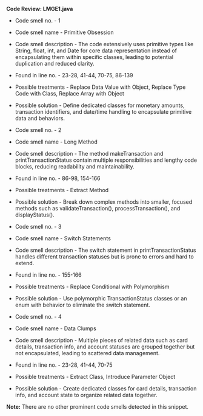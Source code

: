 **Code Review: LMGE1.java**
- Code smell no. - 1
- Code smell name - Primitive Obsession
- Code smell description - The code extensively uses primitive types like String, float, int, and Date for core data representation instead of encapsulating them within specific classes, leading to potential duplication and reduced clarity.
- Found in line no. - 23-28, 41-44, 70-75, 86-139
- Possible treatments - Replace Data Value with Object, Replace Type Code with Class, Replace Array with Object
- Possible solution - Define dedicated classes for monetary amounts, transaction identifiers, and date/time handling to encapsulate primitive data and behaviors.

- Code smell no. - 2
- Code smell name - Long Method
- Code smell description - The method makeTransaction and printTransactionStatus contain multiple responsibilities and lengthy code blocks, reducing readability and maintainability.
- Found in line no. - 86-98, 154-166
- Possible treatments - Extract Method
- Possible solution - Break down complex methods into smaller, focused methods such as validateTransaction(), processTransaction(), and displayStatus().

- Code smell no. - 3
- Code smell name - Switch Statements
- Code smell description - The switch statement in printTransactionStatus handles different transaction statuses but is prone to errors and hard to extend.
- Found in line no. - 155-166
- Possible treatments - Replace Conditional with Polymorphism
- Possible solution - Use polymorphic TransactionStatus classes or an enum with behavior to eliminate the switch statement.

- Code smell no. - 4
- Code smell name - Data Clumps
- Code smell description - Multiple pieces of related data such as card details, transaction info, and account statuses are grouped together but not encapsulated, leading to scattered data management.
- Found in line no. - 23-28, 41-44, 70-75
- Possible treatments - Extract Class, Introduce Parameter Object
- Possible solution - Create dedicated classes for card details, transaction info, and account state to organize related data together.

**Note:** There are no other prominent code smells detected in this snippet.